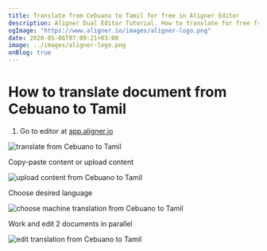 ```yaml
---
title: Translate from Cebuano to Tamil for free in Aligner Editor
description: Aligner Dual Editor Tutorial. How to translate for free from Cebuano to Tamil. Aligner is multilingual document management platform. 
ogImage: "https://www.aligner.io/images/aligner-logo.png"
date: 2020-05-06T07:09:21+03:00
image: ../images/aligner-logo.png
onBlog: true
---
```


# How to translate document from Cebuano to Tamil

1. Go to editor at [app.aligner.io](https://app.aligner.io "Aligner App web page")

![translate from Cebuano to Tamil](../aligner-blank-editor.png "translate from Cebuano to Tamil")

Copy-paste content or upload content

![upload content from Cebuano to Tamil](../aligner-uploaded-document.png "upload content from Cebuano to Tamil")

Choose desired language

![choose machine translation from Cebuano to Tamil](../aligner-language-dropdown.png "choose machine translation from Cebuano to Tamil")

Work and edit 2 documents in parallel

![edit translation from Cebuano to Tamil](../aligner-double-sitded-editor.png "edit translation from Cebuano to Tamil")

